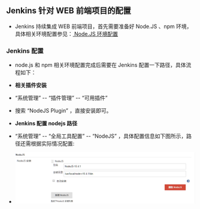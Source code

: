 ## Jenkins 针对 WEB 前端项目的配置

- Jenkins 持续集成 WEB 前端项目，首先需要准备好 Node.JS 、npm 环境，具体相关环境配置参见：[ Node.JS 环境配置](../envconfig/env-nodejs-config.md)

### Jenkins 配置

- node.js 和 npm 相关环境配置完成后需要在 Jenkins 配置一下路径，具体流程如下：

- **相关插件安装**
- “系统管理” -- “插件管理” -- “可用插件”
- 搜索 “NodeJS Plugin” ，直接安装即可。

- **Jenkins 配置 nodejs 路径**
- “系统管理” -- “全局工具配置” -- “NodeJS” ，具体配置信息如下图所示，路径还需根据实际情况配置:
- ![jenkins-nodejs](../images/jenkins-web-a.png "Jenkins 配置 nodejs 路径")
